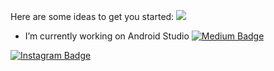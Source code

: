 
Here are some ideas to get you started:
<img src="gorsel-link" width="auto">


- I’m currently working on Android Studio  [![Medium Badge](https://img.shields.io/badge/Kotlin-0095D5?&style=for-the-badge&logo=kotlin&logoColor=white&link=link)](link) 


[![Instagram Badge](https://img.shields.io/badge/-Instagram-C13584?style=flat-quare&labelColor=C13584&logo=instagram&logoColor=white&https://www.instagram.com/accounts/login/?next=/gokhancammm/k=https://www.instagram.com/accounts/login/?next=/gokhancammm/)](https://www.instagram.com/accounts/login/?next=/gokhancammm/) 



